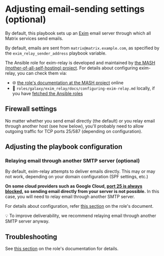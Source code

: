 <!--
SPDX-FileCopyrightText: 2018 - 2024 Slavi Pantaleev
SPDX-FileCopyrightText: 2019 Eduardo Beltrame
SPDX-FileCopyrightText: 2020 - 2025 MDAD project contributors
SPDX-FileCopyrightText: 2024 - 2025 Suguru Hirahara

SPDX-License-Identifier: AGPL-3.0-or-later
-->

# Adjusting email-sending settings (optional)

By default, this playbook sets up an [Exim](https://www.exim.org/) email server through which all Matrix services send emails.

By default, emails are sent from `matrix@matrix.example.com`, as specified by the `exim_relay_sender_address` playbook variable.

The Ansible role for exim-relay is developed and maintained by [the MASH (mother-of-all-self-hosting) project](https://github.com/mother-of-all-self-hosting/ansible-role-exim-relay). For details about configuring exim-relay, you can check them via:
- 🌐 [the role's documentation at the MASH project](https://github.com/mother-of-all-self-hosting/ansible-role-exim-relay/blob/main/docs/configuring-exim-relay.md) online
- 📁 `roles/galaxy/exim_relay/docs/configuring-exim-relay.md` locally, if you have [fetched the Ansible roles](installing.md#update-ansible-roles)

## Firewall settings

No matter whether you send email directly (the default) or you relay email through another host (see how below), you'll probably need to allow outgoing traffic for TCP ports 25/587 (depending on configuration).

## Adjusting the playbook configuration

### Relaying email through another SMTP server (optional)

By default, exim-relay attempts to deliver emails directly. This may or may not work, depending on your domain configuration (SPF settings, etc.)

**On some cloud providers such as Google Cloud, [port 25 is always blocked](https://cloud.google.com/compute/docs/tutorials/sending-mail/), so sending email directly from your server is not possible.** In this case, you will need to relay email through another SMTP server.

For details about configuration, refer [this section](https://github.com/mother-of-all-self-hosting/ansible-role-exim-relay/blob/main/docs/configuring-exim-relay.md#relaying-email-through-another-smtp-server) on the role's document.

💡 To improve deliverability, we recommend relaying email through another SMTP server anyway.

## Troubleshooting

See [this section](https://github.com/mother-of-all-self-hosting/ansible-role-exim-relay/blob/main/docs/configuring-exim-relay.md#troubleshooting) on the role's documentation for details.
